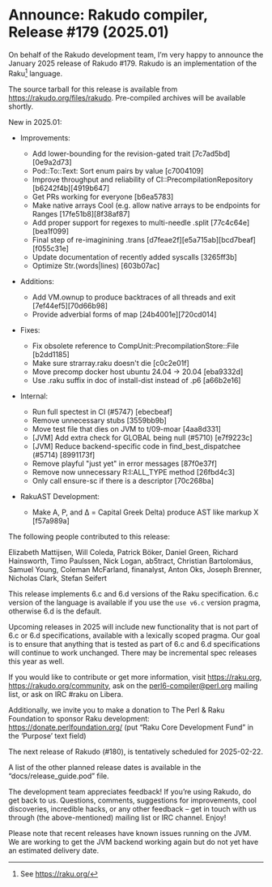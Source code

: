 # Announce: Rakudo compiler, Release #179 (2025.01)

On behalf of the Rakudo development team, I’m very happy to announce the
January 2025 release of Rakudo #179. Rakudo is an implementation of
the Raku[^1] language.

The source tarball for this release is available from
<https://rakudo.org/files/rakudo>.
Pre-compiled archives will be available shortly.

New in 2025.01:

+ Improvements:
    + Add lower-bounding for the revision-gated trait [7c7ad5bd][0e9a2d73]
    + Pod::To::Text: Sort enum pairs by value [c7004109]
    + Improve throughput and reliability of CI::PrecompilationRepository [b6242f4b][4919b647]
    + Get PRs working for everyone [b6ea5783]
    + Make native arrays Cool (e.g. allow native arrays to be
      endpoints for Ranges [17fe51b8][8f38af87]
    + Add proper support for regexes to multi-needle .split [77c4c64e][bea1f099]
    + Final step of re-imaginining .trans [d7feae2f][e5a715ab][bcd7beaf][f055c31e]
    + Update documentation of recently added syscalls [3265ff3b]
    + Optimize Str.(words|lines) [603b07ac]

+ Additions:
    + Add VM.ownup to produce backtraces of all threads and exit [7ef44ef5][70d66b98]
    + Provide adverbial forms of map [24b4001e][720cd014]

+ Fixes:
    + Fix obsolete reference to CompUnit::PrecompilationStore::File [b2dd1185]
    + Make sure strarray.raku doesn't die [c0c2e01f]
    + Move precomp docker host ubuntu 24.04 -> 20.04 [eba9332d]
    + Use .raku suffix in doc of install-dist instead of .p6 [a66b2e16]

+ Internal:
    + Run full spectest in CI (#5747) [ebecbeaf]
    + Remove unnecessary stubs [3559bb9b]
    + Move test file that dies on JVM to t/09-moar [4aa8d331]
    + [JVM] Add extra check for GLOBAL being null (#5710) [e7f9223c]
    + [JVM] Reduce backend-specific code in find_best_dispatchee (#5714) [8991173f]
    + Remove playful "just yet" in error messages [87f0e37f]
    + Remove now unnecessary R:I:ALL_TYPE method [26fbd4c3]
    + Only call ensure-sc if there is a descriptor [70c268ba]

+ RakuAST Development:
    + Make  A, P, and Δ = Capital Greek Delta) produce AST like markup X [f57a989a]


The following people contributed to this release:

Elizabeth Mattijsen, Will Coleda, Patrick Böker, Daniel Green,
Richard Hainsworth, Timo Paulssen, Nick Logan, ab5tract,
Christian Bartolomäus, Samuel Young, Coleman McFarland, finanalyst,
Anton Oks, Joseph Brenner, Nicholas Clark, Stefan Seifert

This release implements 6.c and 6.d versions of the Raku specification.
6.c version of the language is available if you use the `use v6.c`
version pragma, otherwise 6.d is the default.

Upcoming releases in 2025 will include new functionality that is not
part of 6.c or 6.d specifications, available with a lexically scoped
pragma. Our goal is to ensure that anything that is tested as part of
6.c and 6.d specifications will continue to work unchanged. There may
be incremental spec releases this year as well.

If you would like to contribute or get more information, visit
<https://raku.org>, <https://rakudo.org/community>, ask on the
<perl6-compiler@perl.org> mailing list, or ask on IRC #raku on Libera.

Additionally, we invite you to make a donation to The Perl & Raku Foundation
to sponsor Raku development: <https://donate.perlfoundation.org/>
(put “Raku Core Development Fund” in the ‘Purpose’ text field)

The next release of Rakudo (#180), is tentatively scheduled for 2025-02-22.

A list of the other planned release dates is available in the
“docs/release_guide.pod” file.

The development team appreciates feedback! If you’re using Rakudo, do
get back to us. Questions, comments, suggestions for improvements, cool
discoveries, incredible hacks, or any other feedback – get in touch with
us through (the above-mentioned) mailing list or IRC channel. Enjoy!

Please note that recent releases have known issues running on the JVM.
We are working to get the JVM backend working again but do not yet have
an estimated delivery date.

[^1]: See <https://raku.org/>

